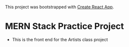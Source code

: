 This project was bootstrapped with [Create React App](https://github.com/facebook/create-react-app).

# MERN Stack Practice Project
- This is the front end for the Artists class project
